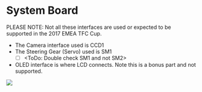 # System Board

PLEASE NOTE: Not all these interfaces are used or expected to be supported in the 2017 EMEA TFC Cup.

* The Camera interface used is CCD1
* The Steering Gear (Servo) used is SM1&#x20;
  * [ ] \<ToDo: Double check SM1 and not SM2>
* OLED interface is where LCD connects. Note this is a bonus part and not supported.

![](../../../../../.gitbook/assets/Landzo-TFC-System\_Board.png)
